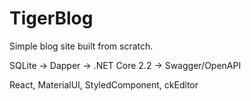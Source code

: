 # TigerBlog

Simple blog site built from scratch.

SQLite -> Dapper -> .NET Core 2.2 -> Swagger/OpenAPI 

React, MaterialUI, StyledComponent, ckEditor
